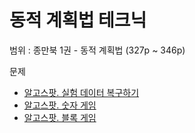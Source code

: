 # 동적 계획법 테크닉

범위 : 종만북 1권 - 동적 계획법 (327p ~ 346p)

문제

- [알고스팟. 실험 데이터 복구하기](https://www.algospot.com/judge/problem/read/RESTORE)
- [알고스팟. 숫자 게임](https://algospot.com/judge/problem/read/NUMBERGAME)
- [알고스팟. 블록 게임](https://algospot.com/judge/problem/read/BLOCKGAME)
